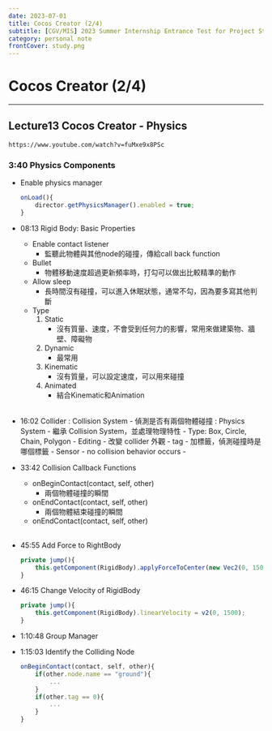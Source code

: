```yaml
---
date: 2023-07-01
title: Cocos Creator (2/4)
subtitle: [CGV/MIS] 2023 Summer Internship Entrance Test for Project Students
category: personal note
frontCover: study.png
---
```


Cocos Creator (2/4)
===
<hr style="border-color: rgb(161, 161, 161, 0.5); width: 100%;">

## Lecture13 Cocos Creator - Physics

```youtube
https://www.youtube.com/watch?v=fuMxe9x8PSc
```

### 3:40 Physics Components
- Enable physics manager
    ```typescript
    onLoad(){
        director.getPhysicsManager().enabled = true;
    }
    ```
- 08:13 Rigid Body: Basic Properties
    - Enable contact listener
        - 監聽此物體與其他node的碰撞，傳給call back function
    - Bullet 
        - 物體移動速度超過更新頻率時，打勾可以做出比較精準的動作
    - Allow sleep
        - 長時間沒有碰撞，可以進入休眠狀態，通常不勾，因為要多寫其他判斷
    - Type
        1. Static
            - 沒有質量、速度，不會受到任何力的影響，常用來做建築物、牆壁、障礙物
        2. Dynamic
            - 最常用
        3. Kinematic
            - 沒有質量，可以設定速度，可以用來碰撞
        4. Animated
            - 結合Kinematic和Animation 
            <br>
- 16:02 Collider
    : Collision System
        - 偵測是否有兩個物體碰撞
    : Physics System
        - 繼承 Collision System，並處理物理特性
        - Type: Box, Circle, Chain, Polygon
        - Editing
            - 改變 collider 外觀
        - tag
            - 加標籤，偵測碰撞時是哪個標籤
        - Sensor 
            - no collision behavior occurs
            - 
        <br>
- 33:42 Collision Callback Functions
    - onBeginContact(contact, self, other)
        - 兩個物體碰撞的瞬間
    - onEndContact(contact, self, other)
        - 兩個物體結束碰撞的瞬間
    - onEndContact(contact, self, other)
    <br>
- 45:55 Add Force to RightBody
    ```typescript
    private jump(){
        this.getComponent(RigidBody).applyForceToCenter(new Vec2(0, 1500000), true);
    }
    ```
    
- 46:15 Change Velocity of RigidBody
    ```typescript
    private jump(){
        this.getComponent(RigidBody).linearVelocity = v2(0, 1500);
    }
    ```
    
- 1:10:48 Group Manager


- 1:15:03 Identify the Colliding Node
    ```typescript
    onBeginContact(contact, self, other){
        if(other.node.name == "ground"){
            ...
        }
        if(other.tag == 0){
            ...
        }
    }
    ```